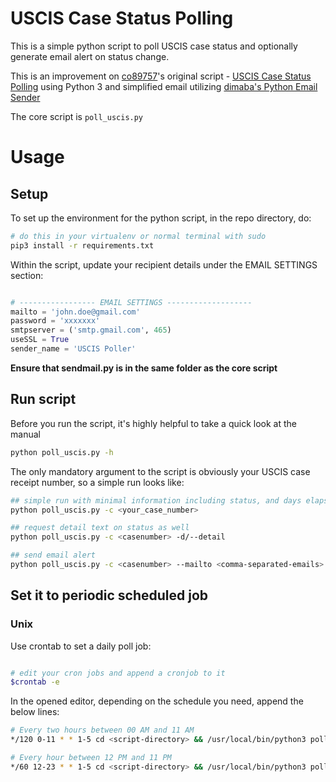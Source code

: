 # USCIS Case Status Polling

This is a simple python script to poll USCIS case status and optionally generate email alert on status change.

This is an improvement on [co89757](https://github.com/co89757)'s original script - [USCIS Case Status Polling](https://github.com/co89757/USCISCasePoll) using Python 3 and simplified email utilizing [dimaba's Python Email Sender](https://github.com/dimaba/sendmail#python-email-sender)

The core script is `poll_uscis.py`




# Usage
## Setup
To set up the environment for the python script, in the repo directory, do:

```sh
# do this in your virtualenv or normal terminal with sudo
pip3 install -r requirements.txt
```

Within the script, update your recipient details under the EMAIL SETTINGS section:

```python

# ----------------- EMAIL SETTINGS -------------------
mailto = 'john.doe@gmail.com'
password = 'xxxxxxx'
smtpserver = ('smtp.gmail.com', 465)
useSSL = True
sender_name = 'USCIS Poller'
```

**Ensure that sendmail.py is in the same folder as the core script**


## Run script

Before you run the script, it's highly helpful to take a quick look at the manual

```sh
python poll_uscis.py -h
```

The only mandatory argument to the script is obviously your USCIS case receipt number, so a simple run looks like:

```sh
## simple run with minimal information including status, and days elapsed since received
python poll_uscis.py -c <your_case_number>

## request detail text on status as well
python poll_uscis.py -c <casenumber> -d/--detail

## send email alert
python poll_uscis.py -c <casenumber> --mailto <comma-separated-emails>
```
## Set it to periodic scheduled job 

### Unix

Use crontab to set a daily poll job:

```sh

# edit your cron jobs and append a cronjob to it 
$crontab -e 
```

In the opened editor, depending on the schedule you need, append the below lines:
```sh
# Every two hours between 00 AM and 11 AM
*/120 0-11 * * 1-5 cd <script-directory> && /usr/local/bin/python3 poll_uscis.py -c <case-number> -d --mailto=john.doe@gmail.com > ./logs/uscis_case_check_$(date +\%Y\%m\%d\%H\%M).txt

# Every hour between 12 PM and 11 PM
*/60 12-23 * * 1-5 cd <script-directory> && /usr/local/bin/python3 poll_uscis.py -c <case-number> -d --mailto=john.doe@gmail.com > ./logs/uscis_case_check_$(date +\%Y\%m\%d\%H\%M).txt
```